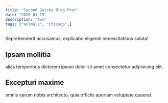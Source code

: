 ```yaml
---
title: "Second Gatsby Blog Post"
date: "2020-01-19"
description: "two"
tags: ["animals", "Chicago",]
---
```

Seprehenderit accusamus, explicabo eligendi necessitatibus soluta!

## Ipsam mollitia

alias temporibus dictorem ipsum dolor sit amet consectetur adipisicing elit.

## Excepturi maxime

omnis earum nobis architecto, quia officiis aperiam voluptate quaerat.
